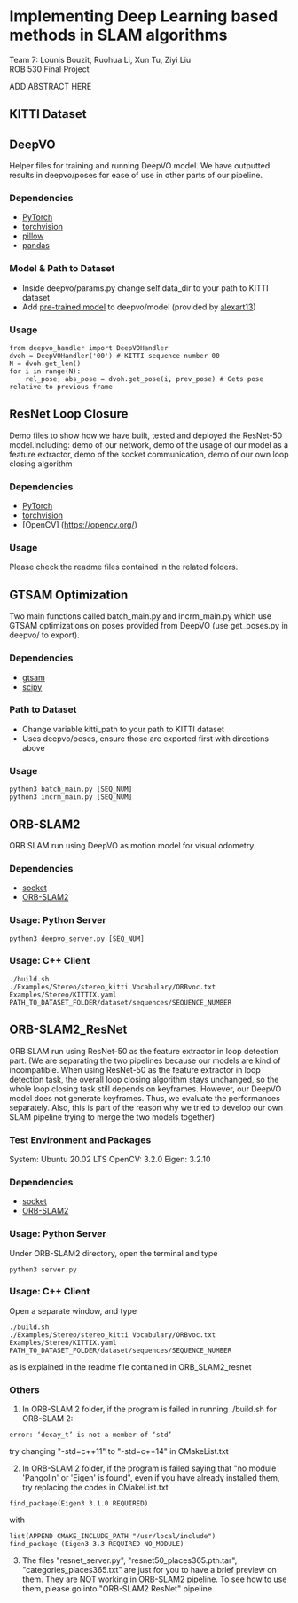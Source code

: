 # Implementing Deep Learning based methods in SLAM algorithms
Team 7: Lounis Bouzit, Ruohua Li, Xun Tu, Ziyi Liu\
ROB 530 Final Project

ADD ABSTRACT HERE

## KITTI Dataset

## DeepVO
Helper files for training and running DeepVO model. We have outputted results in deepvo/poses for ease of use in other parts of our pipeline.
### Dependencies
- [PyTorch](https://pytorch.org/get-started/locally/)
- [torchvision](https://pytorch.org/get-started/locally/) 
- [pillow](https://pillow.readthedocs.io/en/stable/installation.html)
- [pandas](https://pandas.pydata.org/docs/getting_started/install.html) 
### Model & Path to Dataset
- Inside deepvo/params.py change self.data_dir to your path to KITTI dataset
- Add [pre-trained model](https://drive.google.com/file/d/1l0s3rYWgN8bL0Fyofee8IhN-0knxJF22/view) to deepvo/model (provided by [alexart13](https://github.com/alexart13))
### Usage
```
from deepvo_handler import DeepVOHandler
dvoh = DeepVOHandler('00') # KITTI sequence number 00
N = dvoh.get_len()
for i in range(N):
    rel_pose, abs_pose = dvoh.get_pose(i, prev_pose) # Gets pose relative to previous frame
```

## ResNet Loop Closure
Demo files to show how we have built, tested and deployed the ResNet-50 model.Including: demo of our network, demo of the usage of our model as a feature extractor, demo of the socket communication, demo of our own loop closing algorithm
### Dependencies
- [PyTorch](https://pytorch.org/get-started/locally/)
- [torchvision](https://pytorch.org/get-started/locally/) 
- [OpenCV] (https://opencv.org/)

### Usage
Please check the readme files contained in the related folders. 


## GTSAM Optimization
Two main functions called batch_main.py and incrm_main.py which use GTSAM optimizations on poses provided from DeepVO (use get_poses.py in deepvo/ to export).
### Dependencies
- [gtsam](https://pypi.org/project/gtsam/)
- [scipy](https://docs.scipy.org/doc/scipy/reference/spatial.transform.html)

### Path to Dataset
- Change variable kitti_path to your path to KITTI dataset
- Uses deepvo/poses, ensure those are exported first with directions above

### Usage
```
python3 batch_main.py [SEQ_NUM]
python3 incrm_main.py [SEQ_NUM]
```

## ORB-SLAM2
ORB SLAM run using DeepVO as motion model for visual odometry.

### Dependencies
- [socket](https://docs.python.org/3/library/socket.html)
- [ORB-SLAM2](https://github.com/raulmur/ORB_SLAM2)

### Usage: Python Server
```
python3 deepvo_server.py [SEQ_NUM]
```

### Usage: C++ Client
```
./build.sh
./Examples/Stereo/stereo_kitti Vocabulary/ORBvoc.txt Examples/Stereo/KITTIX.yaml PATH_TO_DATASET_FOLDER/dataset/sequences/SEQUENCE_NUMBER
```
## ORB-SLAM2_ResNet
ORB SLAM run using ResNet-50 as the feature extractor in loop detection part.
(We are separating the two pipelines because our models are kind of incompatible.
When using ResNet-50 as the feature extractor in loop detection task, the overall loop closing algorithm stays unchanged, so the whole loop closing task still depends on keyframes. However, our DeepVO model does not generate keyframes. Thus, we evaluate the performances separately. Also, this is part of the reason why we tried to develop our own SLAM pipeline trying to merge the two models together)

### Test Environment and Packages
System: Ubuntu 20.02 LTS
OpenCV: 3.2.0
Eigen: 3.2.10

### Dependencies
- [socket](https://docs.python.org/3/library/socket.html)
- [ORB-SLAM2](https://github.com/raulmur/ORB_SLAM2)

### Usage: Python Server
Under ORB-SLAM2 directory, open the terminal and type
```
python3 server.py
```

### Usage: C++ Client
Open a separate window, and type
```
./build.sh
./Examples/Stereo/stereo_kitti Vocabulary/ORBvoc.txt Examples/Stereo/KITTIX.yaml PATH_TO_DATASET_FOLDER/dataset/sequences/SEQUENCE_NUMBER
```
as is explained in the readme file contained in ORB_SLAM2_resnet
### Others
1. In ORB-SLAM 2 folder, if the program is failed in running ./build.sh for ORB-SLAM 2: 
```
error: ‘decay_t’ is not a member of ‘std’ 
```
try changing "-std=c++11" to "-std=c++14" in CMakeList.txt

2. In ORB-SLAM 2 folder, if the program is failed saying that "no module 'Pangolin' or 'Eigen' is found", even if you have already installed them, try replacing the codes in CMakeList.txt
```
find_package(Eigen3 3.1.0 REQUIRED)
```
with 
```
list(APPEND CMAKE_INCLUDE_PATH "/usr/local/include")
find_package (Eigen3 3.3 REQUIRED NO_MODULE)
```
3. The files "resnet_server.py", "resnet50_places365.pth.tar", "categories_places365.txt" are just for you to have a brief preview on them. They are NOT working in ORB-SLAM2 pipeline. To see how to use them, please go into "ORB-SLAM2 ResNet" pipeline
